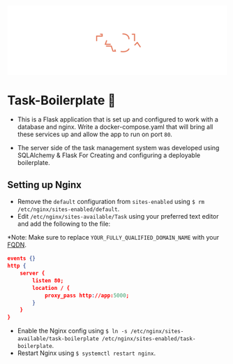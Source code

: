 ![TASK](.vscode/header.svg)

# Task-Boilerplate :rocket:

- This is a Flask application that is set up and configured to work with a database and nginx. Write a docker-compose.yaml that will bring all these services up and allow the app to run on port `80`.

- The server side of the task management system was developed using SQLAlchemy & Flask For Creating and configuring a deployable boilerplate.

## Setting up Nginx

- Remove the `default` configuration from `sites-enabled` using `$ rm /etc/nginx/sites-enabled/default`.
- Edit `/etc/nginx/sites-available/Task` using your preferred text editor and add the following to the file:

\*Note: Make sure to replace `YOUR_FULLY_QUALIFIED_DOMAIN_NAME` with your [FQDN](https://en.wikipedia.org/wiki/Fully_qualified_domain_name).

```json
events {}
http {
    server {
        listen 80;
        location / {
            proxy_pass http://app:5000;
        }
    }
}

```

- Enable the Nginx config using `$ ln -s /etc/nginx/sites-available/task-boilerplate /etc/nginx/sites-enabled/task-boilerplate`.
- Restart Nginx using `$ systemctl restart nginx`.
